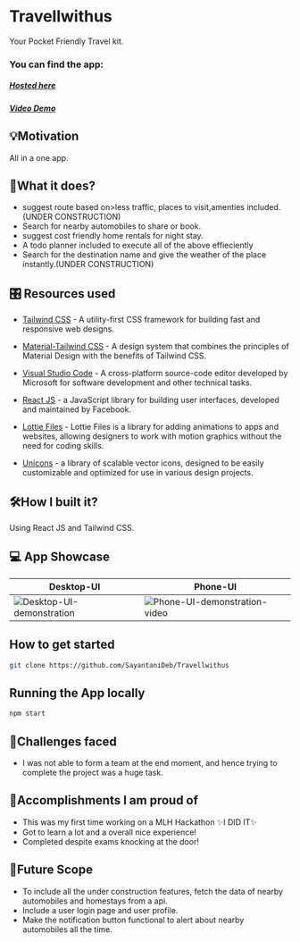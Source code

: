 # Travellwithus

Your Pocket Friendly Travel kit. 

### You can find the app:

##### [Hosted here](https://travellwith.netlify.app)
##### [Video Demo](https://youtu.be/No4n0mGC8kQ)

## 💡Motivation 
All in a one app.

## 📲What it does?
- suggest route based on>less traffic, places to visit,amenties included.(UNDER CONSTRUCTION)
- Search for nearby automobiles to share or book.
- suggest cost friendly home rentals for night stay.
- A todo planner included to execute all of the above effieciently
- Search for the destination name and give the weather of the place instantly.(UNDER CONSTRUCTION)

## 🎛️ Resources used


- [Tailwind CSS]() -  A utility-first CSS framework for building fast and responsive web designs.

- [Material-Tailwind CSS]() - A design system that combines the principles of Material Design with the benefits of Tailwind CSS.

- [Visual Studio Code]() - A cross-platform source-code editor developed by Microsoft for software development and other technical tasks.

- [React JS]() - a JavaScript library for building user interfaces, developed and maintained by Facebook.
- [Lottie Files]() - Lottie Files is a library for adding animations to apps and websites, allowing designers to work with motion graphics without the need for coding skills.
- [Unicons]() -  a library of scalable vector icons, designed to be easily customizable and optimized for use in various design projects.

## 🛠️How I built it? 
Using React JS and Tailwind CSS.

## 💻 App Showcase
| Desktop-UI | Phone-UI |
|----------|----------|
| ![Desktop-UI-demonstration](https://user-images.githubusercontent.com/74983536/216807229-0cd28563-78d2-423b-bd2a-331222ff94da.gif) | ![Phone-UI-demonstration-video](https://user-images.githubusercontent.com/74983536/216807841-a21b7b0b-1d41-484f-bf45-376553c401bc.gif) |

## How to get started

~~~bash
git clone https://github.com/SayantaniDeb/Travellwithus
~~~

## Running the App locally

~~~bash
npm start
~~~


## 🧠Challenges faced 

- I was not able to form a team at the end moment, and hence trying to complete the project was a huge task.

## 🥇Accomplishments I am proud of
- This was my first time working on a MLH Hackathon ✨I DID IT✨
- Got to learn a lot and a overall nice experience!
- Completed despite exams knocking at the door!

## 🚀Future Scope
- To include all the under construction features, fetch the data of nearby automobiles and homestays from a api.
- Include a user login page and user profile.
- Make the notification button functional to alert about nearby automobiles all the time.




